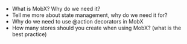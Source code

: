 -   What is MobX? Why do we need it?
-   Tell me more about state management, why do we need it for?
-   Why do we need to use @action decorators in MobX
-   How many stores should you create when using MobX? (what is the best practice)